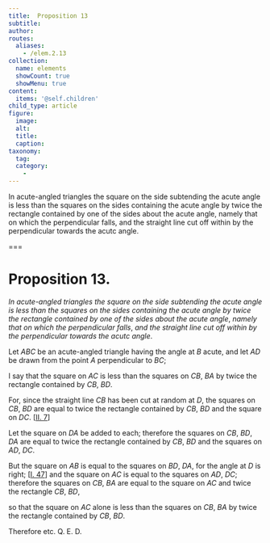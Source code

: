 ```yaml
---
title:  Proposition 13
subtitle: 
author:
routes:
  aliases:
    - /elem.2.13
collection:
  name: elements
  showCount: true
  showMenu: true
content:
  items: '@self.children'
child_type: article
figure:
  image:
  alt:
  title:
  caption:
taxonomy:
  tag:
  category:
    - 
---
```


<p><emph>In acute-angled triangles the square on the side subtending the acute angle is less than the squares on the sides containing the acute angle by twice the rectangle contained by one of the sides about the acute angle</emph>, <emph>namely that on which the perpendicular falls</emph>, <emph>and the straight line cut off within by the perpendicular towards the acutc angle</emph>.</p>

===

<h1>Proposition 13.</h1>
<p><em>In acute-angled triangles the square on the side subtending the acute angle is less than the squares on the sides containing the acute angle by twice the rectangle contained by one of the sides about the acute angle</em>, <em>namely that on which the perpendicular falls</em>, <em>and the straight line cut off within by the perpendicular towards the acutc angle</em>.</p>

<p>Let <em>ABC</em> be an acute-angled triangle having the angle at <em>B</em> acute, and let <em>AD</em> be drawn from the point <em>A</em> perpendicular to <em>BC</em>;</p>

<p>I say that the square on <em>AC</em> is less than the squares on <em>CB</em>, <em>BA</em> by twice the rectangle contained by <em>CB</em>, <em>BD</em>.</p>

<p>For, since the straight line <em>CB</em> has been cut at random at <em>D</em>, <span class="center">the squares on <em>CB</em>, <em>BD</em> are equal to twice the rectangle contained by <em>CB</em>, <em>BD</em> and the square on <em>DC</em>. [<a href="/elem.2.7">II. 7</a>]</span>
       </p>

<p>Let the square on <em>DA</em> be added to each; therefore the squares on <em>CB</em>, <em>BD</em>, <em>DA</em> are equal to twice the rectangle contained by <em>CB</em>, <em>BD</em> and the squares on <em>AD</em>, <em>DC</em>.</p>

<p>But the square on <em>AB</em> is equal to the squares on <em>BD</em>, <em>DA</em>, for the angle at <em>D</em> is right; [<a href="/elem.1.47">I. 47</a>] and the square on <em>AC</em> is equal to the squares on <em>AD</em>, <em>DC</em>; therefore the squares on <em>CB</em>, <em>BA</em> are equal to the square on <em>AC</em> and twice the rectangle <em>CB</em>, <em>BD</em>,</p>

<p>so that the square on <em>AC</em> alone is less than the squares on <em>CB</em>, <em>BA</em> by twice the rectangle contained by <em>CB</em>, <em>BD</em>.</p>

<p>Therefore etc. Q. E. D.</p>

